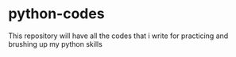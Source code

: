# python-codes
This repository will have all the codes that i write for practicing and brushing up my python skills
